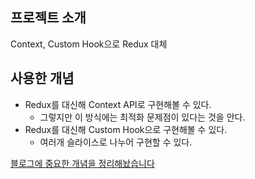 ## 프로젝트 소개

Context, Custom Hook으로 Redux 대체

## 사용한 개념

- Redux를 대신해 Context API로 구현해볼 수 있다.
  - 그렇지만 이 방식에는 최적화 문제점이 있다는 것을 안다.
- Redux를 대신해 Custom Hook으로 구현해볼 수 있다.
  - 여러개 슬라이스로 나누어 구현할 수 있다.

[블로그에 중요한 개념을 정리해놨습니다](https://jhan117.github.io/react/react-learn20/)
